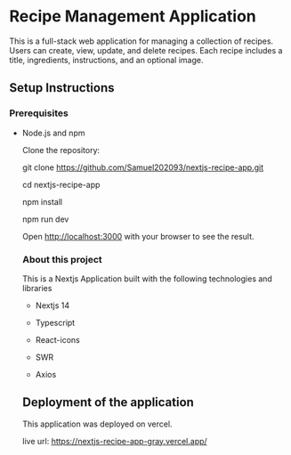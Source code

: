 # Recipe Management Application

This is a full-stack web application for managing a collection of recipes. Users can create, view, update, and delete recipes. Each recipe includes a title, ingredients, instructions, and an optional image.

## Setup Instructions

### Prerequisites

- Node.js and npm

  Clone the repository:
  
  git clone https://github.com/Samuel202093/nextjs-recipe-app.git

  cd nextjs-recipe-app

  npm install

  npm run dev

  Open [http://localhost:3000](http://localhost:3000) with your browser to see the result.

  ### About this project

  This is a Nextjs Application built with the following technologies and libraries

  - Nextjs 14

  - Typescript

  - React-icons

  - SWR

  - Axios

  ## Deployment of the application

  This application was deployed on vercel.

  live url: https://nextjs-recipe-app-gray.vercel.app/

